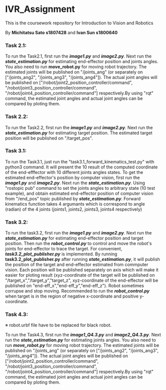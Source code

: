 # IVR_Assignment
This is the coursework repository for Introduction to Vision and Robotics

By **Michitatsu Sato s1807428** and **Ivan Sun s1800640**

### **Task 2.1:**

To run the Task2.1, first run the ***image1.py*** and ***image2.py***. Next run the ***state_estimation.py*** for estimating end-effector position and joints angles. You also need to run **move_robot.py** for moving robot trajectory. The estimated joints will be published on "/joints_ang" (or separately on ["/joints_ang2", "/joints_ang3", "/joints_ang4"]). The actual joint angles will be published on ["/robot/joint2_position_controller/command", "/robot/joint3_position_controller/command", "/robot/joint4_position_controller/command"] respectively.By using "rqt" command, the estimated joint angles and actual joint angles can be compared by ploting them.

  
### **Task 2.2:**

To run the Task2.2, first run the ***image1.py*** and ***image2.py***. Next run the ***state_estimation.py*** for estimating target position. 
The estimated target position will be published on "/target_pos".

  
### **Task 3.1:**

To run the Task3.1, just run the "task3.1_forward_kinematics_test.py" with python3 command. It will present the 10 result of the computed coordinate of the end-efffector with 10 different joints angles states. To get the estimated end-effector's position by computer vision, first run the ***image1.py*** and ***image2.py***. Next run the ***state_estimation.py***. Using "rostopic pub" command to set the joints angles to arbitrary state (10 test example), and obtain estimated end-effector position of computer vision from "/end_pos" topic published by ***state_estimation.py***. 
Forward kinematics function takes 4 argumants which is correspond to angle (radian) of the 4 joints (joints1, joints2, joints3, joints4 respectively) 

  
### **Task 3.2:**

To run the task3.2, first run the ***image1.py*** and ***image2.py***. Next run the ***state_estimation.py*** for estimating end-effector position and target position. Then run the ***robot_control.py*** to control and move the robot's joints for end-effector to trace the target. For convenient, ***task3.2_plot_publisher.py*** is implemented. By running **task3.2_plot_publisher.py** after running ***state_estimation.py***, it will publish the position of the target and end-effector estimated from commputer vision. Each position will be published separately on axis which will make it easier for ploting result (xyz-coordinate of the target will be published on "/target_x","/target_y","target_z", xyz-coordinate of the end-effector will be published on "end-eff_x","end-eff_y","end-eff_z").
Robot sometimes corrupse and stop moving. Recommended to run the ***robot_control.py*** when target is in the region of negative x-coordinate and positive y-coordinate.

  
### **Task 4.3:**

※ robot.urbf file have to be replaced for black robot.

To run the Task4.3, first run the ***image1_Q4.3.py*** and ***image2_Q4.3.py***. Next run the ***state_estimation.py*** for estimating joints angles. You also need to run ***move_robot.py*** for moving robot trajectory. The estimated joints will be published on "/joints_ang" (or separately on ["/joints_ang2", "/joints_ang3", "/joints_ang4"]). The actual joint angles will be published on ["/robot/joint2_position_controller/command", "/robot/joint3_position_controller/command", "/robot/joint4_position_controller/command"] respectively.By using "rqt" command, the estimated joint angles and actual joint angles can be compared by ploting them.
      
